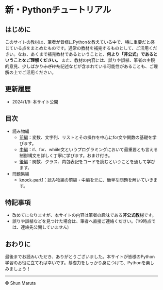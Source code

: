 # 新・Pythonチュートリアル
## はじめに
このサイトの教材は、筆者が皆様にPythonを教えている中で、特に重要だと感じている点をまとめたものです。通常の教材を補完するものとして、ご活用ください。なお、あくまで補完教材であるということと、**何より「非公式」であるということをご理解ください。** また、教材の内容には、誤りや誤植、筆者の主観的意見、少しばかり~~ふざけた~~記述などが含まれている可能性があることも、ご理解の上でご活用ください。

## 更新履歴
- 2024/1/9: 本サイト公開

## 目次
- 読み物編
  - [前編](https://shun-maruta.github.io/python_lecture/tutorial.html)：変数、文字列、リストとその操作を中心にfor文や関数の基礎を学びます。
  - [中編](https://shun-maruta.github.io/python_lecture/tutorial_part3.html)：if、for、whiile文というプログラミングにおいて最重要とも言える制御構文を詳しく丁寧に学びます。おまけ付き。
  - [後編](https://shun-maruta.github.io/python_lecture/tutorial_part2.html)：関数、クラス、内包表記をコードを読むということを通して学びます。
- 問題集編
  - [knock-part1](https://shun-maruta.github.io/python_lecture/knock.html)：読み物編の前編・中編を元に、簡単な問題を解いていきます。


## 特記事項
- 改めてになりますが、本サイトの内容は筆者の趣味である**非公式教材**です。
- 誤りや誤植などを見つけた場合は、筆者へ直接ご連絡ください。(1/9時点では、連絡先公開していません)

## おわりに
最後までお読みいただき、ありがとうございました。本サイトが皆様のPython学習のお役に立てれば幸いです。基礎力をしっかり身につけて、Pythonを楽しみましょう！

---
&copy; Shun Maruta
